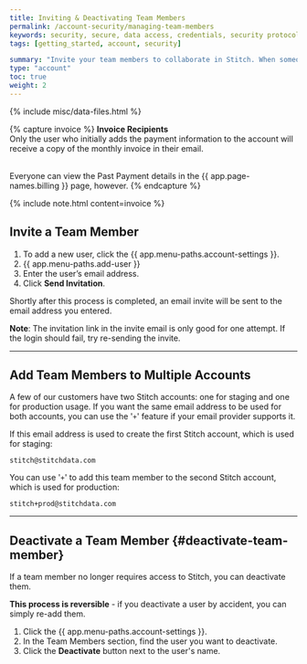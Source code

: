 ```yaml
---
title: Inviting & Deactivating Team Members
permalink: /account-security/managing-team-members
keywords: security, secure, data access, credentials, security protocol, breach, encryption, encrypted, store data, retain data
tags: [getting_started, account, security]

summary: "Invite your team members to collaborate in Stitch. When someone leaves your company, learn how to remove them from your account."
type: "account"
toc: true
weight: 2
---
```

{% include misc/data-files.html %}

{% capture invoice %}
**Invoice Recipients**<br>
Only the user who initially adds the payment information to the account will receive a copy of the monthly invoice in their email.<br><br>

Everyone can view the Past Payment details in the {{ app.page-names.billing }} page, however.
{% endcapture %}

{% include note.html content=invoice %}

## Invite a Team Member

1. To add a new user, click the {{ app.menu-paths.account-settings }}.
2. {{ app.menu-paths.add-user }}
3. Enter the user’s email address.
4. Click **Send Invitation**.

Shortly after this process is completed, an email invite will be sent to the email address you entered.

**Note**: The invitation link in the invite email is only good for one attempt. If the login should fail, try re-sending the invite.

---

## Add Team Members to Multiple Accounts

A few of our customers have two Stitch accounts: one for staging and one for production usage. If you want the same email address to be used for both accounts, you can use the '`+`' feature if your email provider supports it.

If this email address is used to create the first Stitch account, which is used for staging:

`stitch@stitchdata.com`

You can use '`+`' to add this team member to the second Stitch account, which is used for production:

`stitch+prod@stitchdata.com`

---

## Deactivate a Team Member {#deactivate-team-member}

If a team member no longer requires access to Stitch, you can deactivate them.

**This process is reversible** - if you deactivate a user by accident, you can simply re-add them.

1. Click the {{ app.menu-paths.account-settings }}.
2. In the Team Members section, find the user you want to deactivate.
3. Click the **Deactivate** button next to the user's name.